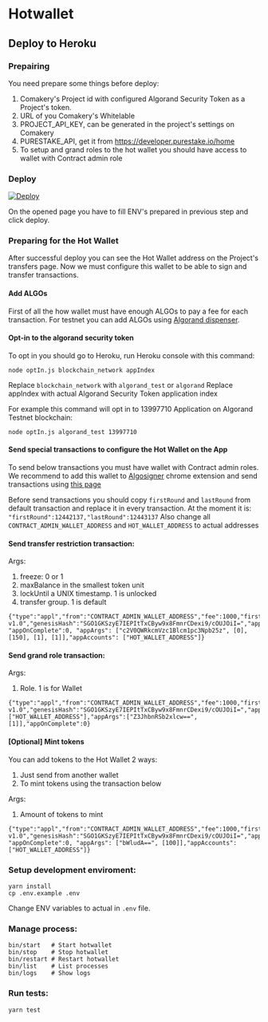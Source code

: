 # Hotwallet

## Deploy to Heroku

### Prepairing

You need prepare some things before deploy:
1. Comakery's Project id with configured Algorand Security Token as a Project's token.
2. URL of you Comakery's Whitelable
3. PROJECT_API_KEY, can be generated in the project's settings on Comakery
4. PURESTAKE_API, get it from https://developer.purestake.io/home
5. To setup and grand roles to the hot wallet you should have access to wallet with Contract admin role

### Deploy

[![Deploy](https://www.herokucdn.com/deploy/button.svg)](https://heroku.com/deploy?template=https://github.com/CoMakery/comakery-server/tree/hotwallet)

On the opened page you have to fill ENV's prepared in previous step and click deploy.

### Preparing for the Hot Wallet

After successful deploy you can see the Hot Wallet address on the Project's transfers page. Now we must configure this wallet to be able to sign and transfer transactions.
#### Add ALGOs

First of all the how wallet must have enough ALGOs to pay a fee for each transaction. For testnet you can add ALGOs using [Algorand dispenser](https://bank.testnet.algorand.network/).
#### Opt-in to the algorand security token

To opt in you should go to Heroku, run Heroku console with this command:
```
node optIn.js blockchain_network appIndex
```
Replace `blockchain_network` with `algorand_test` or `algorand`
Replace appIndex with actual Algorand Security Token application index

For example this command will opt in to 13997710 Application on Algorand Testnet blockchain:
```
node optIn.js algorand_test 13997710
```

#### Send special transactions to configure the Hot Wallet on the App

To send below transactions you must have wallet with Contract admin roles. We recommend to add this wallet to [Algosigner](https://chrome.google.com/webstore/detail/algosigner/kmmolakhbgdlpkjkcjkebenjheonagdm) chrome extension and send transactions using [this page](https://purestake.github.io/algosigner-dapp-example/tx-test/signTesting.html)

Before send transactions you should copy `firstRound` and `lastRound` from default transaction and replace it in every transaction.
At the moment it is: `"firstRound":12442137,"lastRound":12443137`
Also change all `CONTRACT_ADMIN_WALLET_ADDRESS` and `HOT_WALLET_ADDRESS` to actual addresses

#### Send transfer restriction transaction:
Args:
  1. freeze: 0 or 1
  2. maxBalance in the smallest token unit
  3. lockUntil a UNIX timestamp. 1 is unlocked
  4. transfer group. 1 is default

```
{"type":"appl","from":"CONTRACT_ADMIN_WALLET_ADDRESS","fee":1000,"firstRound":12423846,"lastRound":12424846,"genesisID":"testnet-v1.0","genesisHash":"SGO1GKSzyE7IEPItTxCByw9x8FmnrCDexi9/cOUJOiI=","appIndex":13997710, "appOnComplete":0, "appArgs": ["c2V0QWRkcmVzc1Blcm1pc3Npb25z", [0], [150], [1], [1]],"appAccounts": ["HOT_WALLET_ADDRESS"]}
```

#### Send grand role transaction:
Args:
  1. Role. 1 is for Wallet

```
{"type":"appl","from":"CONTRACT_ADMIN_WALLET_ADDRESS","fee":1000,"firstRound":12423846,"lastRound":12424846,"genesisID":"testnet-v1.0","genesisHash":"SGO1GKSzyE7IEPItTxCByw9x8FmnrCDexi9/cOUJOiI=","appIndex":13997710,"appAccounts":["HOT_WALLET_ADDRESS"],"appArgs":["Z3JhbnRSb2xlcw==", [1]],"appOnComplete":0}
```

#### [Optional] Mint tokens

You can add tokens to the Hot Wallet 2 ways:
1. Just send from another wallet
2. To mint tokens using the transaction below

Args:
  1. Amount of tokens to mint

```
{"type":"appl","from":"CONTRACT_ADMIN_WALLET_ADDRESS","fee":1000,"firstRound":12423846,"lastRound":12424846,"genesisID":"testnet-v1.0","genesisHash":"SGO1GKSzyE7IEPItTxCByw9x8FmnrCDexi9/cOUJOiI=","appIndex":13997710, "appOnComplete":0, "appArgs": ["bWludA==", [100]],"appAccounts": ["HOT_WALLET_ADDRESS"]}
```

### Setup development enviroment:
```shell
yarn install
cp .env.example .env
```

Change ENV variables to actual in `.env` file.

### Manage process:
```shell
bin/start   # Start hotwallet
bin/stop    # Stop hotwallet
bin/restart # Restart hotwallet
bin/list    # List processes
bin/logs    # Show logs
```

### Run tests:
```shell
yarn test
```
